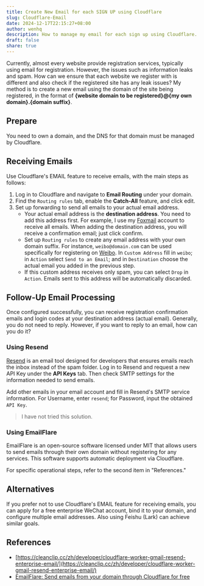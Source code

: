 ```yaml
---
title: Create New Email for each SIGN UP using Cloudflare
slug: Cloudflare-Email
date: 2024-12-17T22:15:27+08:00
author: wenhq
description: How to manage my email for each sign up using Cloudflare.
draft: false
share: true
---
```

Currently, almost every website provide registration services, typically using email for registration. However, the issues such as information leaks and spam. How can we ensure that each website we register with is different and also check if the registered site has any leak issues? My method is to create a new email using the domain of the site being registered, in the format of **{website domain to be registered}@{my own domain}.{domain suffix}**.

## Prepare

You need to own a domain, and the DNS for that domain must be managed by Cloudflare.

## Receiving Emails

Use Cloudflare's EMAIL feature to receive emails, with the main steps as follows:

1. Log in to Cloudflare and navigate to **Email Routing** under your domain.
2. Find the `Routing rules` tab, enable the **Catch-All** feature, and click edit.
3. Set up forwarding to send all emails to your actual email address.
    - Your actual email address is the **destination address**. You need to add this address first. For example, I use my [Foxmail](foxmail.com) account to receive all emails. When adding the destination address, you will receive a confirmation email; just click confirm. 
    - Set up `Routing rules` to create any email address with your own domain suffix. For instance, `weibo@domain.com` can be used specifically for registering on [Weibo](weibo.com). In `Custom Address` fill in `weibo`; in `Action` select `Send to an Email`; and in `Destination` choose the actual email you added in the previous step. 
    - If this custom address receives only spam, you can select `Drop` in `Action`. Emails sent to this address will be automatically discarded.

## Follow-Up Email Processing

Once configured successfully, you can receive registration confirmation emails and login codes at your destination address (actual email). Generally, you do not need to reply. However, if you want to reply to an email, how can you do it?

### Using Resend

[Resend](https://resend.com/) is an email tool designed for developers that ensures emails reach the inbox instead of the spam folder. Log in to Resend and request a new API Key under the **API Keys** tab. Then check SMTP settings for the information needed to send emails.

Add other emails in your email account and fill in Resend's SMTP service information. For Username, enter `resend`; for Password, input the obtained `API Key`.

> I have not tried this solution.

### Using EmailFlare

EmailFlare is an open-source software licensed under MIT that allows users to send emails through their own domain without registering for any services. This software supports automatic deployment via Cloudflare. 

For specific operational steps, refer to the second item in "References."

## Alternatives

If you prefer not to use Cloudflare's EMAIL feature for receiving emails, you can apply for a free enterprise WeChat account, bind it to your domain, and configure multiple email addresses. Also using Feishu (Lark) can achieve similar goals.

## References

- [https://cleanclip.cc/zh/developer/cloudflare-worker-gmail-resend-enterprise-email/](https://cleanclip.cc/zh/developer/cloudflare-worker-gmail-resend-enterprise-email/)
- [EmailFlare: Send emails from your domain through Cloudflare for free](https://www.breakp.dev/blog/email-flare-send-from-worker-for-free/)